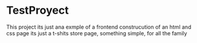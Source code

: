 # TestProyect
This project its just ana exmple of a frontend construcution of an html and css page
its just a t-shits store page, something simple, for all the family
